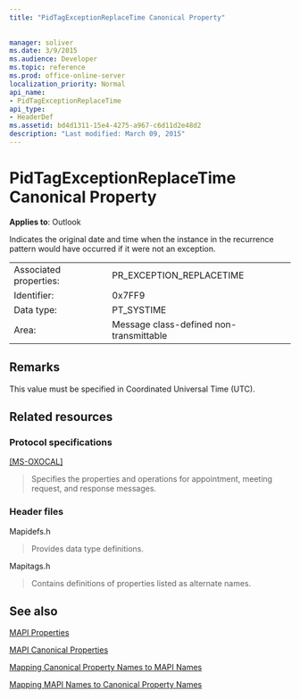 ```yaml
---
title: "PidTagExceptionReplaceTime Canonical Property"
 
 
manager: soliver
ms.date: 3/9/2015
ms.audience: Developer
ms.topic: reference
ms.prod: office-online-server
localization_priority: Normal
api_name:
- PidTagExceptionReplaceTime
api_type:
- HeaderDef
ms.assetid: bd4d1311-15e4-4275-a967-c6d11d2e48d2
description: "Last modified: March 09, 2015"
---
```


# PidTagExceptionReplaceTime Canonical Property

  
  
**Applies to**: Outlook 
  
Indicates the original date and time when the instance in the recurrence pattern would have occurred if it were not an exception.
  
|||
|:-----|:-----|
|Associated properties:  <br/> |PR_EXCEPTION_REPLACETIME  <br/> |
|Identifier:  <br/> |0x7FF9  <br/> |
|Data type:  <br/> |PT_SYSTIME  <br/> |
|Area:  <br/> |Message class-defined non-transmittable  <br/> |
   
## Remarks

This value must be specified in Coordinated Universal Time (UTC).
  
## Related resources

### Protocol specifications

[[MS-OXOCAL]](http://msdn.microsoft.com/library/09861fde-c8e4-4028-9346-e7c214cfdba1%28Office.15%29.aspx)
  
> Specifies the properties and operations for appointment, meeting request, and response messages.
    
### Header files

Mapidefs.h
  
> Provides data type definitions.
    
Mapitags.h
  
> Contains definitions of properties listed as alternate names.
    
## See also



[MAPI Properties](mapi-properties.md)
  
[MAPI Canonical Properties](mapi-canonical-properties.md)
  
[Mapping Canonical Property Names to MAPI Names](mapping-canonical-property-names-to-mapi-names.md)
  
[Mapping MAPI Names to Canonical Property Names](mapping-mapi-names-to-canonical-property-names.md)

